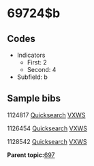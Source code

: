 # 69724$b

## Codes

-   Indicators
    -   First: 2
    -   Second: 4
-   Subfield: b

## Sample bibs

1124817 [Quicksearch](https://search.library.yale.edu/catalog/1124817) [VXWS](http://prodorbis.library.yale.edu:7014/vxws/GetHoldingsService?bibId=1124817)

1126454 [Quicksearch](https://search.library.yale.edu/catalog/1126454) [VXWS](http://prodorbis.library.yale.edu:7014/vxws/GetHoldingsService?bibId=1126454)

1128542 [Quicksearch](https://search.library.yale.edu/catalog/1128542) [VXWS](http://prodorbis.library.yale.edu:7014/vxws/GetHoldingsService?bibId=1128542)

**Parent topic:**[697](../../tags/697/697.md)


